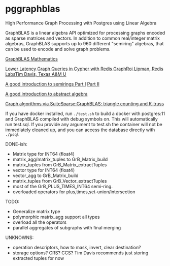 # pggraphblas
High Performance Graph Processing with Postgres using Linear Algebra

GraphBLAS is a linear algebra API optimized for processing graphs
encoded as sparse matrices and vectors.  In addition to common
real/integer matrix algebras, GraphBLAS supports up to 960 different
"semiring" algebras, that can be used to encode and solve graph
problems.

[GraphBLAS Mathematics](http://www.mit.edu/~kepner/GraphBLAS/GraphBLAS-Math-release.pdf)

[Lower Latency Graph Queries in Cypher with Redis GraphRoi Lipman, Redis LabsTim Davis, Texas A&M U](https://www.youtube.com/watch?v=xnez6tloNSQ)

[A good introduction to semirings Part I](https://www.youtube.com/watch?v=Gd_VT_Nj8Xw) [Part II](https://www.youtube.com/watch?v=dluPFbuq6zs)

[A good introduction to abstract algebra](https://www.youtube.com/playlist?list=PLi01XoE8jYoi3SgnnGorR_XOW3IcK-TP6)

[Graph algorithms via SuiteSparse:GraphBLAS: triangle counting and K-truss](http://faculty.cse.tamu.edu/davis/GraphBLAS_files/Davis_HPEC18.pdf)

If you have docker installed, run `./test.sh` to build a docker with
postgres:11 and GraphBLAS compiled with debug symbols on.  This will
automatically run test.sql.  If you provide any argument to test.sh
the container will not be immediately cleaned up, and you can access
the database directly with `./psql`

DONE-ish:

* Matrix type for INT64 (float4)
* matrix_agg/matrix_tuples to GrB_Matrix_build
* matrix_tuples from GrB_Matrix_extractTuples
* vector type for INT64 (float4)
* vector_agg to GrB_Matrix_build
* matrix_tuples from GrB_Vector_extractTuples
* most of the GrB_PLUS_TIMES_INT64 semi-ring.
* overloaded operators for plus,times,set-union/intersection

TODO:

* Generalize matrix type
* polymorphic matrix_agg support all types
* overload all the operators
* parallel aggregates of subgraphs with final merging

UNKNOWNS:

* operation descriptors, how to mask, invert, clear destination?
* storage options?  CRS? CCS? Tim Davis recommends just storing
  extracted tuples for now

